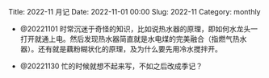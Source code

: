 Title: 2022-11 月记
Date: 2022-11-01 00:00
Slug: 2022-11
Category: monthly


- @20221101 时常沉迷于奇怪的知识，比如说热水器的原理，即如何水龙头一打开就通上电。然后发现热水器简直就是水电煤的完美融合（指燃气热水器）。还有就是藕粉糊状化的原理，及为什么要先用冷水搅拌开。

- @20221130 忙的时候就想不起来写，不如之后改成季记？
